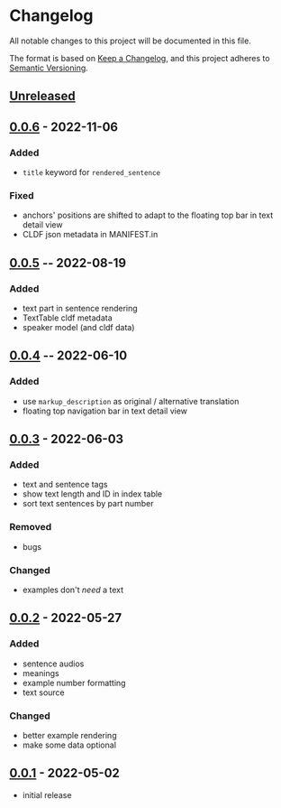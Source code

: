 # Changelog
All notable changes to this project will be documented in this file.

The format is based on [Keep a Changelog](https://keepachangelog.com/en/1.0.0/),
and this project adheres to [Semantic Versioning](https://semver.org/spec/v2.0.0.html).

## [Unreleased]

## [0.0.6] - 2022-11-06

### Added
* `title` keyword for `rendered_sentence`

### Fixed
* anchors' positions are shifted to adapt to the floating top bar in text detail view
* CLDF json metadata in MANIFEST.in

## [0.0.5] -- 2022-08-19

### Added
* text part in sentence rendering
* TextTable cldf metadata
* speaker model (and cldf data)

## [0.0.4] -- 2022-06-10

### Added
* use `markup_description` as original / alternative translation
* floating top navigation bar in text detail view

## [0.0.3] - 2022-06-03

### Added
* text and sentence tags
* show text length and ID in index table
* sort text sentences by part number

### Removed
* bugs

### Changed
* examples don't *need* a text

## [0.0.2] - 2022-05-27

### Added

* sentence audios
* meanings
* example number formatting
* text source

### Changed
* better example rendering
* make some data optional

## [0.0.1] - 2022-05-02
* initial release

[Unreleased]: https://github.com/fmatter/clld-corpus-plugin/compare/0.0.6...HEAD
[0.0.6]: https://github.com/fmatter/clld-corpus-plugin/compare/0.0.5...0.0.6
[0.0.5]: https://github.com/fmatter/clld-corpus-plugin/releases/tag/0.0.5
[0.0.4]: https://github.com/fmatter/clld-corpus-plugin/releases/tag/0.0.4
[0.0.3]: https://github.com/fmatter/clld-corpus-plugin/releases/tag/0.0.3
[0.0.2]: https://github.com/fmatter/clld-corpus-plugin/releases/tag/0.0.2
[0.0.1]: https://github.com/fmatter/clld-corpus-plugin/releases/tag/v0.0.1
